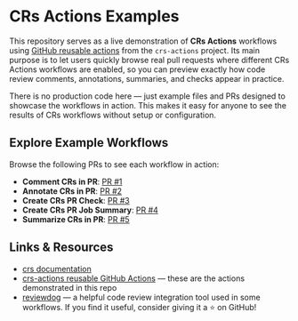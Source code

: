 # CRs Actions Examples

This repository serves as a live demonstration of **CRs Actions** workflows using [GitHub reusable actions](https://github.com/mbarbin/crs-actions) from the `crs-actions` project. Its main purpose is to let users quickly browse real pull requests where different CRs Actions workflows are enabled, so you can preview exactly how code review comments, annotations, summaries, and checks appear in practice.

There is no production code here — just example files and PRs designed to showcase the workflows in action. This makes it easy for anyone to see the results of CRs workflows without setup or configuration.

## Explore Example Workflows

Browse the following PRs to see each workflow in action:

- **Comment CRs in PR**: [PR #1](https://github.com/mbarbin/crs-actions-examples/pull/1)
- **Annotate CRs in PR**: [PR #2](https://github.com/mbarbin/crs-actions-examples/pull/2)
- **Create CRs PR Check**: [PR #3](https://github.com/mbarbin/crs-actions-examples/pull/3)
- **Create CRs PR Job Summary**: [PR #4](https://github.com/mbarbin/crs-actions-examples/pull/4)
- **Summarize CRs in PR**: [PR #5](https://github.com/mbarbin/crs-actions-examples/pull/5)

## Links & Resources

- [crs documentation](https://mbarbin.github.io/crs/)
- [crs-actions reusable GitHub Actions](https://github.com/mbarbin/crs-actions) — these are the actions demonstrated in this repo
- [reviewdog](https://github.com/reviewdog/reviewdog) — a helpful code review integration tool used in some workflows. If you find it useful, consider giving it a ⭐ on GitHub!
